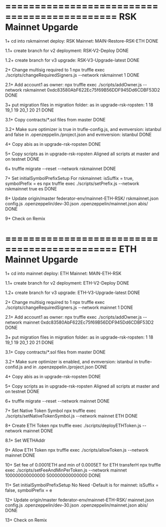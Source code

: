 =============================================
RSK Mainnet Upgarde
=============================================
1+ cd into rskmainnet deploy:
        RSK Mainnet: MAIN-Restore-RSK-ETH
DONE

1.1+ create branch for v2 deployment:
RSK-V2-Deploy
DONE

1.2+ create branch for v3 upgrade:
RSK-V3-Upgrade-latest
DONE

2+ Change multisig required to 1
npx truffle exec ./scripts/changeRequiredSigners.js --network rskmainnet 1
DONE

2.1+ Add account1 as owner: 
npx truffle exec ./scripts/addOwner.js --network rskmainnet 0xdc83580AbF622Ec75f69B56DDF945Dd6CDBF53D2
DONE

3+ put migration files in migration folder:
        as in upgrade-rsk-ropsten:
        1
        18
        19_1
        19
        20_1
        20
        21
DONE

3.1+ Copy contracts/*.sol files from master
DONE

3.2+ Make sure optimizer is true in trufle-config.js, and evmversion: istanbul
and false in .openzeppelin./project.json 
and evmversion: istanbul
DONE

4+ Copy abis as in upgrade-rsk-ropsten
DONE

5+ Copy scripts as in upgrade-rsk-ropsten
Aligned all scripts at master and on testnet 
DONE
 
6+ truffle migrate --reset --network rskmainnet
DONE

7+ Set initialSymbolPrefixSetup For rskmainnet: isSuffix = true, symbolPrefix = es
npx truffle exec ./scripts/setPrefix.js --network rskmainnet true es
DONE

8+ Update origin/master     federator-env/mainnet-ETH-RSK/
        rskmainnet.json
        config.js
        .openzeppelin/dev-30.json
        .openzeppelin/mainnet.json
	abis/
DONE

9+ Check on Remix

=============================================
ETH Mainnet Upgarde
=============================================
1+ cd into mainnet deploy:
        ETH Mainnet: MAIN-ETH-RSK

1.1+ create branch for v2 deployment:
ETH-V2-Deploy
DONE

1.2+ create branch for v3 upgrade:
ETH-V3-Upgrade-latest
DONE

2+ Change multisig required to 1
npx truffle exec ./scripts/changeRequiredSigners.js --network mainnet 1
DONE

2.1+ Add account1 as owner:
npx truffle exec ./scripts/addOwner.js --network mainnet 0xdc83580AbF622Ec75f69B56DDF945Dd6CDBF53D2
DONE

3+ put migration files in migration folder:
	as in upgrade-rsk-ropsten:
        1
	18
	19_1
	19
	20_1
	20
	21
DONE

3.1+ Copy contracts/*.sol files from master
DONE

3.2+ Make sure optimizer is enabled, and evmversion: istanbul
in trufle-confid.js
and in .openzeppelin./project.json
DONE

4+ Copy abis as in upgrade-rsk-ropsten
DONE

5+ Copy scripts as in upgrade-rsk-ropsten
Aligned all scripts at master and on testnet
DONE

6+ truffle migrate --reset --network mainnet
DONE

7+ Set Native Token Symbol
	npx truffle exec ./scripts/setNativeTokenSymbol.js --network mainnet ETH
DONE

8+ Create ETH Token
	npx truffle exec ./scripts/deployETHToken.js --network mainnet
DONE

8.1+ Set WETHAddr

9+ Allow ETH Token
	npx truffle exec ./scripts/allowToken.js --network mainnet <ETHToken>
DONE

10+ Set fee of 0.0001ETH and min of 0.0005ET for ETH transferH
	npx truffle exec ./scripts/setFeeAndMinPerToken.js --network mainnet <ETHToken> 100000000000000 500000000000000
DONE

11+ Set initialSymbolPrefixSetup
No Need -Default is for mainnet: isSuffix = false, symbolPrefix = e

12+ Update origin/master     federator-env/mainnet-ETH-RSK/ 
	mainnet.json
	config.js 
        .openzeppelin/dev-30.json
        .openzeppelin/mainnet.json
	abis/
DONE

13+ Check on Remix

